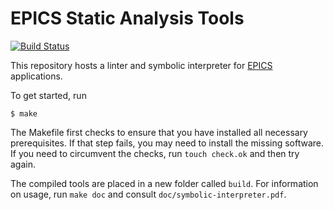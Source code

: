 # EPICS Static Analysis Tools

[![Build Status](https://travis-ci.org/uwplse/epics-tools.svg?branch=master)](https://travis-ci.org/uwplse/epics-tools)

This repository hosts a linter and symbolic interpreter for
[EPICS](https://epics.anl.gov/) applications.

To get started, run

    $ make

The Makefile first checks to ensure that you have installed all necessary
prerequisites.  If that step fails, you may need to install the missing
software.  If you need to circumvent the checks, run `touch check.ok` and
then try again.

The compiled tools are placed in a new folder called `build`.  For information
on usage, run `make doc` and consult `doc/symbolic-interpreter.pdf`.
